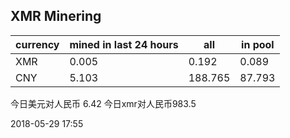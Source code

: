 ## XMR Minering

|currency|mined in last 24 hours|all|in pool|
|---|---|---|---|
|XMR|0.005|0.192|0.089|
|CNY|5.103|188.765|87.793|

今日美元对人民币 6.42	今日xmr对人民币983.5


2018-05-29 17:55
